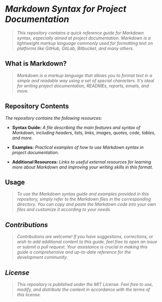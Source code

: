 <!-- Autor: Daniel Benjamin Perez Morales -->
<!-- GitHub: https://github.com/DanielBenjaminPerezMoralesDev13 -->
<!-- GitLab: https://gitlab.com/DanielBenjaminPerezMoralesDev13 -->
<!-- Correo electrónico: danielperezdev@proton.me -->
# ***Markdown Syntax for Project Documentation***

> *This repository contains a quick reference guide for Markdown syntax, especially aimed at project documentation. Markdown is a lightweight markup language commonly used for formatting text on platforms like GitHub, GitLab, Bitbucket, and many others.*

## **What is Markdown?**

> *Markdown is a markup language that allows you to format text in a simple and readable way using a set of special characters. It's ideal for writing project documentation, READMEs, reports, emails, and more.*

## **Repository Contents**

*The repository contains the following resources:*

- **Syntax Guide:** *A file describing the main features and syntax of Markdown, including headers, lists, links, images, quotes, code, tables, and more.*

- **Examples:** *Practical examples of how to use Markdown syntax in project documentation.*

- **Additional Resources:** *Links to useful external resources for learning more about Markdown and improving your writing skills in this format.*

## **Usage**

> *To use the Markdown syntax guide and examples provided in this repository, simply refer to the Markdown files in the corresponding directory. You can copy and paste the Markdown code into your own files and customize it according to your needs.*

## ***Contributions***

> *Contributions are welcome! If you have suggestions, corrections, or wish to add additional content to this guide, feel free to open an issue or submit a pull request. Your assistance is crucial in making this guide a comprehensive and up-to-date reference for the development community.*

## ***License***

> *This repository is published under the MIT License. Feel free to use, modify, and distribute the content in accordance with the terms of this license.*
